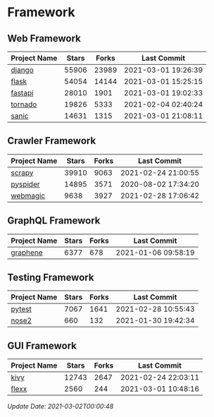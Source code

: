 # Framework

## Web Framework
| Project Name | Stars | Forks | Last Commit |
| ------------ | ----- | ----- | ----------- |
| [django](https://github.com/django/django) | 55906 | 23989 | 2021-03-01 19:26:39 |
| [flask](https://github.com/pallets/flask) | 54054 | 14144 | 2021-03-01 15:25:15 |
| [fastapi](https://github.com/tiangolo/fastapi) | 28010 | 1901 | 2021-03-01 19:02:33 |
| [tornado](https://github.com/tornadoweb/tornado) | 19826 | 5333 | 2021-02-04 02:40:24 |
| [sanic](https://github.com/sanic-org/sanic) | 14631 | 1315 | 2021-03-01 21:08:11 |

## Crawler Framework
| Project Name | Stars | Forks | Last Commit |
| ------------ | ----- | ----- | ----------- |
| [scrapy](https://github.com/scrapy/scrapy) | 39910 | 9063 | 2021-02-24 21:00:55 |
| [pyspider](https://github.com/binux/pyspider) | 14895 | 3571 | 2020-08-02 17:34:20 |
| [webmagic](https://github.com/code4craft/webmagic) | 9638 | 3927 | 2021-02-28 17:06:42 |

## GraphQL Framework
| Project Name | Stars | Forks | Last Commit |
| ------------ | ----- | ----- | ----------- |
| [graphene](https://github.com/graphql-python/graphene) | 6377 | 678 | 2021-01-06 09:58:19 |

## Testing Framework
| Project Name | Stars | Forks | Last Commit |
| ------------ | ----- | ----- | ----------- |
| [pytest](https://github.com/pytest-dev/pytest) | 7067 | 1641 | 2021-02-28 10:55:43 |
| [nose2](https://github.com/nose-devs/nose2) | 660 | 132 | 2021-01-30 19:42:34 |

## GUI Framework
| Project Name | Stars | Forks | Last Commit |
| ------------ | ----- | ----- | ----------- |
| [kivy](https://github.com/kivy/kivy) | 12743 | 2647 | 2021-02-24 22:03:11 |
| [flexx](https://github.com/flexxui/flexx) | 2560 | 244 | 2021-03-01 10:48:16 |

*Update Date: 2021-03-02T00:00:48*